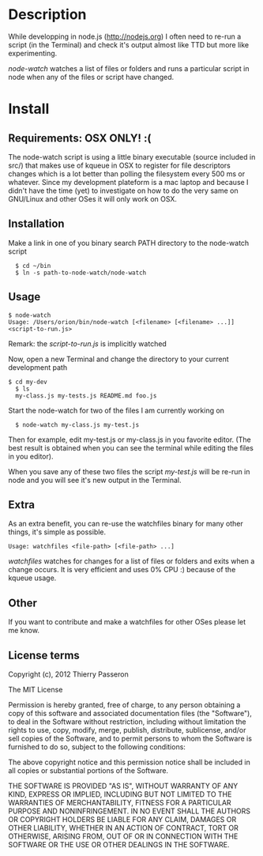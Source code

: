 # Description

While developping in node.js (http://nodejs.org) I often need to re-run a script (in the Terminal) and check it's output almost like TTD but more like experimenting.

*node-watch* watches a list of files or folders and runs a particular script in node when any of the files or script have changed.


# Install

## Requirements: OSX ONLY! :(

The node-watch script is using a little binary executable (source included in src/) that makes use of kqueue in OSX to register for file descriptors changes which is a lot better than polling the filesystem every 500 ms or whatever.
Since my development plateform is a mac laptop and because I didn't have the time (yet) to investigate on how to do the very same on GNU/Linux and other OSes it will only work on OSX.

## Installation

Make a link in one of you binary search PATH directory to the node-watch script

	  $ cd ~/bin
	  $ ln -s path-to-node-watch/node-watch

## Usage

    $ node-watch
    Usage: /Users/orion/bin/node-watch [<filename> [<filename> ...]] <script-to-run.js>

Remark: the *script-to-run.js* is implicitly watched

Now, open a new Terminal and change the directory to your current development path

    $ cd my-dev
	  $ ls
	  my-class.js my-tests.js README.md foo.js

Start the node-watch for two of the files I am currently working on

	  $ node-watch my-class.js my-test.js

Then for example, edit my-test.js or my-class.js in you favorite editor. (The best result is obtained when you can see the terminal while editing the files in you editor).

When you save any of these two files the script _my-test.js_ will be re-run in node and you will see it's new output in the Terminal.

## Extra

As an extra benefit, you can re-use the watchfiles binary for many other things, it's simple as possible.

    Usage: watchfiles <file-path> [<file-path> ...]

*watchfiles* watches for changes for a list of files or folders and exits when a change occurs. It is very efficient and uses 0% CPU :) because of the kqueue usage.

## Other

If you want to contribute and make a watchfiles for other OSes please let me know.

## License terms

Copyright (c), 2012 Thierry Passeron

The MIT License

Permission is hereby granted, free of charge, to any person obtaining a copy
of this software and associated documentation files (the "Software"), to
deal in the Software without restriction, including without limitation the
rights to use, copy, modify, merge, publish, distribute, sublicense, and/or
sell copies of the Software, and to permit persons to whom the Software is
furnished to do so, subject to the following conditions:

The above copyright notice and this permission notice shall be included in
all copies or substantial portions of the Software.

THE SOFTWARE IS PROVIDED "AS IS", WITHOUT WARRANTY OF ANY KIND, EXPRESS OR
IMPLIED, INCLUDING BUT NOT LIMITED TO THE WARRANTIES OF MERCHANTABILITY,
FITNESS FOR A PARTICULAR PURPOSE AND NONINFRINGEMENT. IN NO EVENT SHALL THE
AUTHORS OR COPYRIGHT HOLDERS BE LIABLE FOR ANY CLAIM, DAMAGES OR OTHER
LIABILITY, WHETHER IN AN ACTION OF CONTRACT, TORT OR OTHERWISE, ARISING
FROM, OUT OF OR IN CONNECTION WITH THE SOFTWARE OR THE USE OR OTHER DEALINGS
IN THE SOFTWARE.
